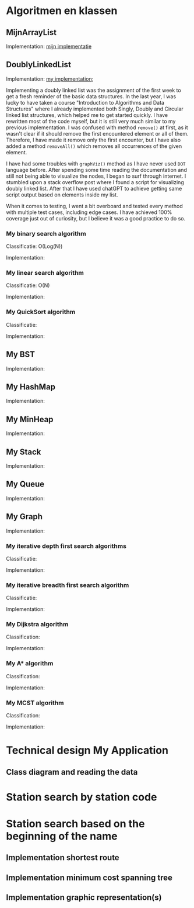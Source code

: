 # Algoritmen en klassen

## MijnArrayList
Implementation: [mijn implementatie](../src/nl/saxion/cds/collection/MyArrayList.java)

## DoublyLinkedList
Implementation: [my implementation](../src/nl/saxion/cds/data_structures/DoublyLinkedList.java);

Implementing a doubly linked list was the assignment of the first week to get a fresh reminder of the basic data structures.
In the last year, I was lucky to have taken a course "Introduction to Algorithms and Data Structures" where I already implemented both Singly, Doubly and Circular linked list structures, which helped me to get started quickly.
I have rewritten most of the code myself, but it is still very much similar to my previous implementation.
I was confused with method `remove()` at first, as it wasn't clear if it should remove the first encountered element or all of them. Therefore, I have made it remove only the first encounter, but I have also added a method `removeAll()` which removes all occurrences of the given element.

I have had some troubles with `graphViz()` method as I have never used `DOT` language before. 
After spending some time reading the documentation and still not being able to visualize the nodes, I began to surf through internet. 
I stumbled upon a stack overflow post where I found a script for visualizing doubly linked list.
After that I have used chatGPT to achieve getting same script output based on elements inside my list.

When it comes to testing, I went a bit overboard and tested every method with multiple test cases, including edge cases.
I have achieved 100% coverage just out of curiosity, but I believe it was a good practice to do so.

### My binary search algorithm
Classificatie: O(Log(N))

Implementation:

### My linear search algorithm
Classificatie: O(N)

Implementation:

### My QuickSort algorithm
Classificatie:

Implementation:

## My BST
Implementation:

## My HashMap
Implementation:

## My MinHeap
Implementation:

## My Stack
Implementation:

## My Queue
Implementation:

## My Graph
Implementation:

### My iterative depth first search algorithms
Classificatie:

Implementation:

### My iterative breadth first search algorithm
Classificatie:

Implementation:

### My Dijkstra algorithm
Classification:

Implementation:

### My A* algorithm
Classification:

Implementation:

### My MCST algorithm  
Classification:

Implementation:

# Technical design My Application

## Class diagram and reading the data

# Station search by station code

# Station search based on the beginning of the name

## Implementation shortest route

## Implementation minimum cost spanning tree 

## Implementation graphic representation(s)